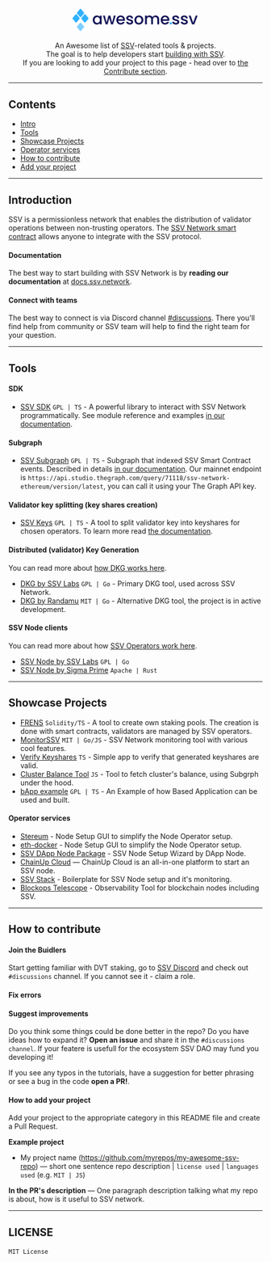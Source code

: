 <br/>
<div align="center">
  <img width="250px" src="./awesome_ssv.png">
</div>
<br/>
<div align="center">
An Awesome list of <a href='https://ssv.network/'>SSV</a>-related tools & projects. 
<br />
The goal is to help developers start <a href='https://ssv.network/ba-dev/'>building with SSV</a>. 
<br/>
If you are looking to add your project to this page - head over to <a href='#how-to-contribute'>the Contribute section</a>.
<br/>
</div>

---
## Contents

- [Intro](#introduction)
- [Tools](#tools)
- [Showcase Projects](#showcase-projects)
- [Operator services](#operator-services)
- [How to contribute](#how-to-contribute)
- [Add your project](#how-to-add-your-project)
---

## Introduction
SSV is a permissionless network that enables the distribution of validator operations between non-trusting operators. The [SSV Network smart contract](https://docs.ssv.network/developers/smart-contracts/ssvnetwork) allows anyone to integrate with the SSV protocol.

#### Documentation

The best way to start building with SSV Network is by **reading our documentation** at [docs.ssv.network](https://docs.ssv.network/).

#### Connect with teams

The best way to connect is via Discord channel [#discussions](https://discord.com/channels/723834989506068561/1075275453880877107). There you'll find help from community or SSV team will help to find the right team for your question.

---

## Tools

#### SDK

- [SSV SDK](https://github.com/ssvlabs/ssv-sdk) `GPL | TS` - A powerful library to interact with SSV Network programmatically. See module reference and examples [in our documentation](https://docs.ssv.network/developers/SSV-SDK/).

#### Subgraph

- [SSV Subgraph](https://github.com/ssvlabs/ssv-subgraph) `GPL | TS` - Subgraph that indexed SSV Smart Contract events. Described in details [in our documentation](https://docs.ssv.network/developers/tools/ssv-subgraph/). Our mainnet endpoint is `https://api.studio.thegraph.com/query/71118/ssv-network-ethereum/version/latest`, you can call it using your The Graph API key.

#### Validator key splitting (key shares creation)

- [SSV Keys](https://github.com/ssvlabs/ssv-keys) `GPL | TS` - A tool to split validator key into keyshares for chosen operators. To learn more read [the documentation](https://docs.ssv.network/developers/tools/ssv-key-distributor).

#### Distributed (validator) Key Generation

You can read more about [how DKG works here](https://docs.ssv.network/developers/tools/ssv-dkg-client/).

- [DKG by SSV Labs](https://github.com/ssvlabs/ssv-dkg) `GPL | Go` - Primary DKG tool, used across SSV Network.
- [DKG by Randamu](https://github.com/randa-mu/ssv-dkg) `MIT | Go` - Alternative DKG tool, the project is in active development.

#### SSV Node clients

You can read more about how [SSV Operators work here](https://docs.ssv.network/operators/operator-onboarding/).

- [SSV Node by SSV Labs](https://github.com/ssvlabs/ssv) `GPL | Go`
- [SSV Node by Sigma Prime](https://github.com/sigp/anchor) `Apache | Rust`

---

## Showcase Projects

- [FRENS](https://github.com/frens-pool) `Solidity/TS` - A tool to create own staking pools. The creation is done with smart contracts, validators are managed by SSV operators.
- [MonitorSSV](https://github.com/monitorssv/monitorssv) `MIT | Go/JS` - SSV Network monitoring tool with various cool features.
- [Verify Keyshares](https://github.com/RaekwonIII/verify-keyshares) `TS` - Simple app to verify that generated keyshares are valid.
- [Cluster Balance Tool](https://github.com/taylorferran/cluster-balance-tool) `JS` - Tool to fetch cluster's balance, using Subgrph under the hood.
- [bApp example](https://github.com/ssvlabs/examples) `GPL | TS` - An Example of how Based Application can be used and built.

#### Operator services

- [Stereum](https://github.com/stereum-dev/ethereum-node/) - Node Setup GUI to simplify the Node Operator setup.
- [eth-docker](https://github.com/eth-educators/eth-docker) - Node Setup GUI to simplify the Node Operator setup.
- [SSV DApp Node Package](https://github.com/dappnode/DAppNodePackage-ssv-generic) - SSV Node Setup Wizard by DApp Node.
- [ChainUp Cloud](https://cloud.chainup.com/) — ChainUp Cloud is an all-in-one platform to start an SSV node.
- [SSV Stack](https://github.com/ssvlabs/ssv-stack) - Boilerplate for SSV Node setup and it's monitoring.
- [Blockops Telescope](https://github.com/blockopsnetwork/telescope) - Observability Tool for blockchain nodes including SSV.

---

## How to contribute

#### Join the Buidlers

Start getting familiar with DVT staking, go to [SSV Discord](https://discord.gg/invite/ssvnetworkofficial) and check out `#discussions` channel. If you cannot see it - claim a role.

#### Fix errors

#### Suggest improvements

Do you think some things could be done better in the repo? Do you have ideas how to expand it?
**Open an issue** and share it in the `#discussions channel`.
If your featere is usefull for the ecosystem SSV DAO may fund you developing it!

If you see any typos in the tutorials, have a suggestion for better phrasing or see a bug in the code **open a PR!**.

#### How to add your project

Add your project to the appropriate category in this README file and create a Pull Request.

**Example project**

- My project name (https://github.com/myrepos/my-awesome-ssv-repo) — short one sentence repo description | `license used` | `languages used` (e.g. `MIT | JS`)

**In the PR's description** — One paragraph description talking what my repo is about, how is it useful to SSV network.

---

## LICENSE

	MIT License
